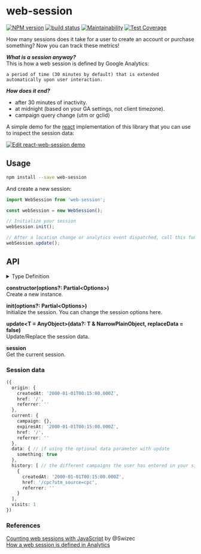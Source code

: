 # web-session

[![NPM version](https://badge.fury.io/js/web-session.svg)](https://www.npmjs.com/package/web-session) [![build status](https://travis-ci.org/gilbarbara/web-session.svg)](https://travis-ci.org/gilbarbara/web-session) [![Maintainability](https://api.codeclimate.com/v1/badges/6e24b38c5c7a96de9db7/maintainability)](https://codeclimate.com/github/gilbarbara/web-session/maintainability) [![Test Coverage](https://api.codeclimate.com/v1/badges/6e24b38c5c7a96de9db7/test_coverage)](https://codeclimate.com/github/gilbarbara/web-session/test_coverage)

How many sessions does it take for a user to create an account or purchase something?
Now you can track these metrics!

***What is a session anyway?***  
This is how a web session is defined by Google Analytics:

```
a period of time (30 minutes by default) that is extended automatically upon user interaction.
```

***How does it end?***

- after 30 minutes of inactivity.
- at midnight (based on your GA settings, not client timezone).
- campaign query change (utm or gclid)


A simple demo for the [react](https://github.com/gilbarbara/react-web-session) implementation of this library that you can use to inspect the session data:

[![Edit react-web-session demo](https://codesandbox.io/static/img/play-codesandbox.svg)](https://codesandbox.io/s/n40w8w88jl)

## Usage

```bash
npm install --save web-session
```

And create a new session:

```typescript
import WebSession from 'web-session';

const webSession = new WebSession();

// Initialize your session
webSession.init();

// After a location change or analytics event dispatched, call this function to update the session.
webSession.update();
```

## API

<details>
  <summary>Type Definition</summary>

  ```typescript
type AnyObject<T = any> = Record<string, T>;
type NarrowPlainObject<T> = Exclude<T, any[] | ((...items: any[]) => any)>;

interface Options {
  /*
   * A function called on every update that receive the session data.
   * @default noop
   */
  callback: (session: Session) => void;
  /*
   * The session duration in minutes
   * @default 30
   */
  duration: number;
  /*
   * The max history size
   * @default 50
   */
  historySize: number;
  /*
   * The session name
   * @default 'WebSessionData'
   */
  name: string;
  /*
   * The session timezone used in GA
   * @default 'UTC'
   */
  timezone: string;
}

interface Origin {
  createdAt: string;
  href: string;
  referrer: string;
}

interface Session {
  current: CurrentSession;
  data?: AnyObject;
  history: Origin[];
  origin: Origin;
  visits: number;
}
  ```
</details>

**constructor(options?: Partial\<Options>)**  
Create a new instance.

**init(options?: Partial\<Options>)**  
Initialize the session. You can change the session options here.

**update<T = AnyObject>(data?: T & NarrowPlainObject<T>, replaceData = false)**  
Update/Replace the session data.

**session**  
Get the current session.

### Session data

```typescript
({
  origin: {
    createdAt: '2000-01-01T00:15:00.000Z',
    href: '/',
    referrer: ''
  },
  current: {
    campaign: {},
    expiresAt: '2000-01-01T00:15:00.000Z',
    href: '/',
    referrer: ''
  },
  data: { // if using the optional data parameter with update
    something: true
  },
  history: [ // the different campaigns the user has entered in your site
    {
      createdAt: '2000-01-01T00:15:00.000Z',
      href: '/cpc?utm_source=cpc',
      referrer: ''
    }
  ],
  visits: 1
})
```

### References
[Counting web sessions with JavaScript](https://swizec.com/blog/counting-web-sessions-javascript/swizec/7598) by @Swizec  
[How a web session is defined in Analytics](https://support.google.com/analytics/answer/2731565?hl=en)
